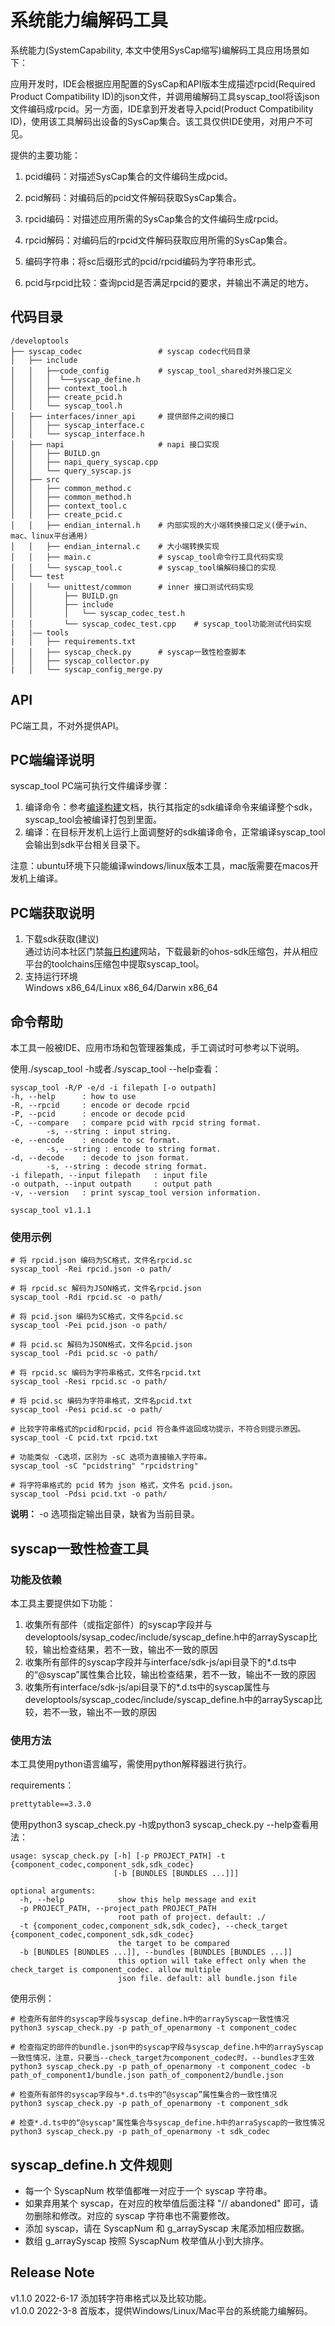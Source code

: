 # 系统能力编解码工具

系统能力(SystemCapability, 本文中使用SysCap缩写)编解码工具应用场景如下：

应用开发时，IDE会根据应用配置的SysCap和API版本生成描述rpcid(Required Product Compatibility ID)的json文件，并调用编解码工具syscap_tool将该json文件编码成rpcid。另一方面，IDE拿到开发者导入pcid(Product Compatibility ID)，使用该工具解码出设备的SysCap集合。该工具仅供IDE使用，对用户不可见。

提供的主要功能：

1. pcid编码：对描述SysCap集合的文件编码生成pcid。  

2. pcid解码：对编码后的pcid文件解码获取SysCap集合。

3. rpcid编码：对描述应用所需的SysCap集合的文件编码生成rpcid。

4. rpcid解码：对编码后的rpcid文件解码获取应用所需的SysCap集合。

5. 编码字符串：将sc后缀形式的pcid/rpcid编码为字符串形式。

6. pcid与rpcid比较：查询pcid是否满足rpcid的要求，并输出不满足的地方。

## 代码目录

```
/developtools
├── syscap_codec                 # syscap codec代码目录
│   ├── include  
│   │   ├──code_config           # syscap_tool_shared对外接口定义
│   │   │  └──syscap_define.h
│   │   ├── context_tool.h     
│   │   ├── create_pcid.h    
│   │   └── syscap_tool.h
│   ├── interfaces/inner_api     # 提供部件之间的接口
│   │   ├── syscap_interface.c
│   │   └── syscap_interface.h 
│   ├── napi                     # napi 接口实现
│   │   ├── BUILD.gn
│   │   ├── napi_query_syscap.cpp
│   │   └── query_syscap.js 
│   ├── src
│   │   ├── common_method.c
│   │   ├── common_method.h
│   │   ├── context_tool.c
│   │   ├── create_pcid.c
│   │   ├── endian_internal.h    # 内部实现的大小端转换接口定义(便于win、mac、linux平台通用)
│   │   ├── endian_internal.c    # 大小端转换实现
│   │   ├── main.c               # syscap_tool命令行工具代码实现 
│   │   └── syscap_tool.c        # syscap_tool编解码接口的实现
│   └── test 
│   │   └── unittest/common      # inner 接口测试代码实现
│   │       ├── BUILD.gn
│   │       ├── include
│   │       │   └── syscap_codec_test.h
│   │       └── syscap_codec_test.cpp    # syscap_tool功能测试代码实现    
|   |—— tools
|   │   ├── requirements.txt
│   │   ├── syscap_check.py      # syscap一致性检查脚本
│   │   ├── syscap_collector.py
|   │   └── syscap_config_merge.py
```

## API

PC端工具，不对外提供API。

## PC端编译说明

syscap_tool PC端可执行文件编译步骤：

1. 编译命令：参考[编译构建](https://gitee.com/openharmony/build/blob/master/README_zh.md)文档，执行其指定的sdk编译命令来编译整个sdk，syscap_tool会被编译打包到里面。
2. 编译：在目标开发机上运行上面调整好的sdk编译命令，正常编译syscap_tool会输出到sdk平台相关目录下。

注意：ubuntu环境下只能编译windows/linux版本工具，mac版需要在macos开发机上编译。

## PC端获取说明

1. 下载sdk获取(建议)  
    通过访问本社区门禁[每日构建](https://ci.openharmony.cn/workbench/cicd/dailybuild/dailylist)网站，下载最新的ohos-sdk压缩包，并从相应平台的toolchains压缩包中提取syscap_tool。  
2. 支持运行环境  
    Windows x86_64/Linux x86_64/Darwin x86_64

## 命令帮助

本工具一般被IDE、应用市场和包管理器集成，手工调试时可参考以下说明。

使用./syscap_tool -h或者./syscap_tool --help查看：

```shell
syscap_tool -R/P -e/d -i filepath [-o outpath]
-h, --help      : how to use
-R, --rpcid     : encode or decode rpcid
-P, --pcid      : encode or decode pcid
-C, --compare   : compare pcid with rpcid string format.
        -s, --string : input string.
-e, --encode    : encode to sc format.
        -s, --string : encode to string format.
-d, --decode    : decode to json format.
        -s, --string : decode string format.
-i filepath, --input filepath   : input file
-o outpath, --input outpath     : output path
-v, --version   : print syscap_tool version information.

syscap_tool v1.1.1
```

### 使用示例

```shell
# 将 rpcid.json 编码为SC格式，文件名rpcid.sc
syscap_tool -Rei rpcid.json -o path/

# 将 rpcid.sc 解码为JSON格式，文件名rpcid.json
syscap_tool -Rdi rpcid.sc -o path/

# 将 pcid.json 编码为SC格式，文件名pcid.sc
syscap_tool -Pei pcid.json -o path/

# 将 pcid.sc 解码为JSON格式，文件名pcid.json
syscap_tool -Pdi pcid.sc -o path/

# 将 rpcid.sc 编码为字符串格式，文件名rpcid.txt
syscap_tool -Resi rpcid.sc -o path/

# 将 pcid.sc 编码为字符串格式，文件名pcid.txt
syscap_tool -Pesi pcid.sc -o path/

# 比较字符串格式的pcid和rpcid，pcid 符合条件返回成功提示，不符合则提示原因。
syscap_tool -C pcid.txt rpcid.txt

# 功能类似 -C选项，区别为 -sC 选项为直接输入字符串。
syscap_tool -sC "pcidstring" "rpcidstring"

# 将字符串格式的 pcid 转为 json 格式，文件名 pcid.json。
syscap_tool -Pdsi pcid.txt -o path/
```

**说明：**  -o 选项指定输出目录，缺省为当前目录。  

## syscap一致性检查工具

### 功能及依赖

本工具主要提供如下功能：

1. 收集所有部件（或指定部件）的syscap字段并与developtools/sysap_codec/include/syscap_define.h中的arraySyscap比较，输出检查结果，若不一致，输出不一致的原因
2. 收集所有部件的syscap字段并与interface/sdk-js/api目录下的*.d.ts中的“@syscap”属性集合比较，输出检查结果，若不一致，输出不一致的原因
3. 收集所有interface/sdk-js/api目录下的*.d.ts中的syscap属性与developtools/syscap_codec/include/syscap_define.h中的arraySyscap比较，若不一致，输出不一致的原因

### 使用方法

本工具使用python语言编写，需使用python解释器进行执行。

requirements：

```txt
prettytable==3.3.0
```

使用python3 syscap_check.py -h或python3 syscap_check.py --help查看用法：

```shell
usage: syscap_check.py [-h] [-p PROJECT_PATH] -t {component_codec,component_sdk,sdk_codec}
                       [-b [BUNDLES [BUNDLES ...]]]

optional arguments:
  -h, --help            show this help message and exit
  -p PROJECT_PATH, --project_path PROJECT_PATH
                        root path of project. default: ./
  -t {component_codec,component_sdk,sdk_codec}, --check_target {component_codec,component_sdk,sdk_codec}
                        the target to be compared
  -b [BUNDLES [BUNDLES ...]], --bundles [BUNDLES [BUNDLES ...]]
                        this option will take effect only when the check_target is component_codec. allow multiple
                        json file. default: all bundle.json file
```

使用示例：

```shell
# 检查所有部件的syscap字段与syscap_define.h中的arraySyscap一致性情况
python3 syscap_check.py -p path_of_openarmony -t component_codec

# 检查指定的部件的bundle.json中的syscap字段与syscap_define.h中的arraySyscap一致性情况，注意，只要当--check_target为component_codec时，--bundles才生效
python3 syscap_check.py -p path_of_openarmony -t component_codec -b path_of_component1/bundle.json path_of_component2/bundle.json

# 检查所有部件的syscap字段与*.d.ts中的“@syscap”属性集合的一致性情况
python3 syscap_check.py -p path_of_openarmony -t component_sdk

# 检查*.d.ts中的“@syscap"属性集合与syscap_define.h中的arraSyscap的一致性情况
python3 syscap_check.py -p path_of_openarmony -t sdk_codec
```

## syscap_define.h 文件规则

- 每一个 SyscapNum 枚举值都唯一对应于一个 syscap 字符串。
- 如果弃用某个 syscap，在对应的枚举值后面注释 "// abandoned" 即可，请勿删除和修改。对应的 syscap 字符串也不需要修改。
- 添加 syscap，请在 SyscapNum 和 g_arraySyscap 末尾添加相应数据。
- 数组 g_arraySyscap 按照 SyscapNum 枚举值从小到大排序。

## Release Note

v1.1.0 2022-6-17 添加转字符串格式以及比较功能。  
v1.0.0 2022-3-8 首版本，提供Windows/Linux/Mac平台的系统能力编解码。
